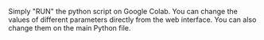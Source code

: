 Simply "RUN" the python script on Google Colab. You can change the values of different parameters directly from the web interface. You can also change them on the main Python file. 
